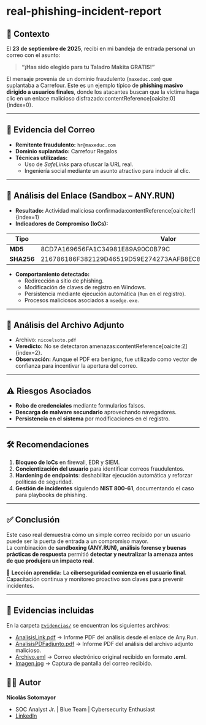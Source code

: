 # real-phishing-incident-report

## 📌 Contexto
El **23 de septiembre de 2025**, recibí en mi bandeja de entrada personal un correo con el asunto:

> **“¡Has sido elegido para tu Taladro Makita GRATIS!”**

El mensaje provenía de un dominio fraudulento (`maxeduc.com`) que suplantaba a Carrefour. Este es un ejemplo típico de **phishing masivo dirigido a usuarios finales**, donde los atacantes buscan que la víctima haga clic en un enlace malicioso disfrazado:contentReference[oaicite:0]{index=0}.

---

## 📨 Evidencia del Correo
- **Remitente fraudulento:** `hr@maxeduc.com`  
- **Dominio suplantado:** Carrefour Regalos  
- **Técnicas utilizadas:**
  - Uso de *SafeLinks* para ofuscar la URL real.  
  - Ingeniería social mediante un asunto atractivo para inducir al clic.  

---

## 🔎 Análisis del Enlace (Sandbox – ANY.RUN)
- **Resultado:** Actividad maliciosa confirmada:contentReference[oaicite:1]{index=1}  
- **Indicadores de Compromiso (IoCs):**

| Tipo   | Valor |
|--------|-------|
| **MD5**     | 8CD7A169656FA1C34981E89A90C0B79C |
| **SHA256**  | 216786186F382129D46519D59E274273AAFB8EC8131D931ED270D75FE19460F6 |

- **Comportamiento detectado:**
  - Redirección a sitio de phishing.  
  - Modificación de claves de registro en Windows.  
  - Persistencia mediante ejecución automática (`Run` en el registro).  
  - Procesos maliciosos asociados a `msedge.exe`.  

---

## 📂 Análisis del Archivo Adjunto
- Archivo: `nicoelsoto.pdf`  
- **Veredicto:** No se detectaron amenazas:contentReference[oaicite:2]{index=2}.  
- **Observación:** Aunque el PDF era benigno, fue utilizado como vector de confianza para incentivar la apertura del correo.

---

## ⚠️ Riesgos Asociados
- **Robo de credenciales** mediante formularios falsos.  
- **Descarga de malware secundario** aprovechando navegadores.  
- **Persistencia en el sistema** por modificaciones en el registro.  

---

## 🛠️ Recomendaciones
1. **Bloqueo de IoCs** en firewall, EDR y SIEM.  
2. **Concientización del usuario** para identificar correos fraudulentos.  
3. **Hardening de endpoints**: deshabilitar ejecución automática y reforzar políticas de seguridad.  
4. **Gestión de incidentes** siguiendo **NIST 800-61**, documentando el caso para playbooks de phishing.  

---

## ✅ Conclusión
Este caso real demuestra cómo un simple correo recibido por un usuario puede ser la puerta de entrada a un compromiso mayor.  
La combinación de **sandboxing (ANY.RUN), análisis forense y buenas prácticas de respuesta** permitió **detectar y neutralizar la amenaza antes de que produjera un impacto real**.  

📌 **Lección aprendida:** La **ciberseguridad comienza en el usuario final**. Capacitación continua y monitoreo proactivo son claves para prevenir incidentes.

---
## 📂 Evidencias incluidas

En la carpeta [`Evidencias/`](./Evidencias) se encuentran los siguientes archivos:

- [AnalisisLink.pdf](./AnalisisLink.pdf) → Informe PDF del análisis desde el enlace de Any.Run.  
- [AnalisisPDFadjunto.pdf](./AnalisisPDFadjunto.pdf) → Informe PDF del análisis del archivo adjunto malicioso.  
- [Archivo.eml](./Archivo.eml) → Correo electrónico original recibido en formato **.eml**.  
- [Imagen.jpg](./Imagen.jpg) → Captura de pantalla del correo recibido.  
## 👨‍💻 Autor
**Nicolás Sotomayor**  
- SOC Analyst Jr. | Blue Team | Cybersecurity Enthusiast  
- [LinkedIn](https://www.linkedin.com/in/nicolas-sotomayor-071b67238/)  

